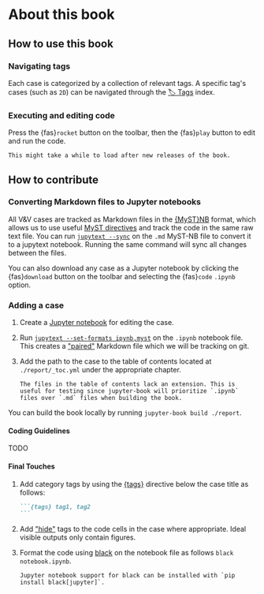 # About this book

## How to use this book

### Navigating tags

Each case is categorized by a collection of relevant tags. A specific tag's cases (such as `2D`) can be navigated through the [🏷 Tags](./_tags/tagsindex.md) index.

### Executing and editing code

Press the {fas}`rocket` button on the toolbar, then the {fas}`play` button to edit and run the code.

```{note}
This might take a while to load after new releases of the book.
```

## How to contribute

### Converting Markdown files to Jupyter notebooks

All V&V cases are tracked as Markdown files in the [\{MyST\}NB](https://myst-nb.readthedocs.io/en/latest/) format, which allows
us to use useful [MyST directives](https://myst-parser.readthedocs.io/en/latest/syntax/roles-and-directives.html) and track the code in the same raw text file.
You can run [`jupytext --sync`](https://jupytext.readthedocs.io/en/latest/using-cli.html) on the `.md` MyST-NB file to convert it to a jupytext notebook.
Running the same command will sync all changes between the files.

You can also download any case as a Jupyter notebook by clicking the {fas}`download` button on the toolbar and selecting the {fas}`code` `.ipynb` option.

### Adding a case

1. Create a [Jupyter notebook](https://jupyter-notebook-beginner-guide.readthedocs.io/en/latest/what_is_jupyter.html) for editing the case.

2. Run [`jupytext --set-formats ipynb,myst`](https://jupytext.readthedocs.io/en/latest/using-cli.html) on the `.ipynb` notebook file. This creates a ["paired"](https://jupytext.readthedocs.io/en/latest/paired-notebooks.html) Markdown file which we will be tracking on git.

3. Add the path to the case to the table of contents located at `./report/_toc.yml` under the appropriate chapter.

    ```{note}
    The files in the table of contents lack an extension. This is useful for testing since jupyter-book will prioritize `.ipynb` files over `.md` files when building the book.
    ```

You can build the book locally by running `jupyter-book build ./report`.

#### Coding Guidelines

TODO

#### Final Touches

1. Add category tags by using the [\{tags\}](https://sphinx-tags.readthedocs.io/en/latest/quickstart.html#usage) directive below the case title as follows:

    ``````md
    ```{tags} tag1, tag2
    ```
    ``````

2. Add ["hide"](https://myst-nb.readthedocs.io/en/latest/render/hiding.html) tags to the code cells in the case where appropriate. Ideal visible outputs only contain figures.
3. Format the code using [black](https://pypi.org/project/black/) on the notebook file as follows `black notebook.ipynb`.

    ```{note}
    Jupyter notebook support for black can be installed with `pip install black[jupyter]`.
    ```
